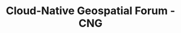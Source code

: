 ---
title: "Cloud-Native Geospatial Forum - CNG"
images: ["/home_og.webp"]
hero:
  headline: "Our community is *amazing*."
  text: "The geospatial data community runs the world. We're talking about the people creating planetary-scale datasets, putting satellite imagery on your phone, and figuring out how to map millions of data points right in your browser. Our mission is to support this group of generous and brilliant innovators, creating space for them to connect, collaborate, and deepen our understanding of the world through the power of geospatial data."
  cta_text: "Join us"
  cta_url: "/join"
blog:
  title: "Latest from our blog"
  button:
    enable: true
    label: "More from our blog"
    link: "/blog"
---